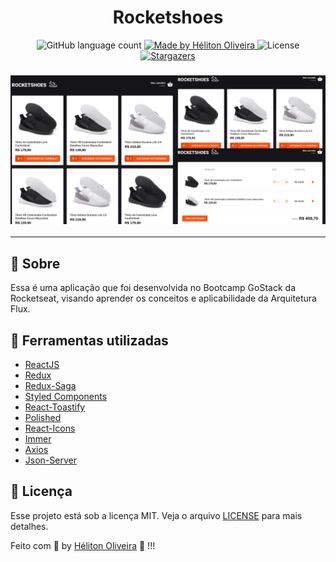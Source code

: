 <h1 align="center">Rocketshoes</h1>

<p align="center">
  <img alt="GitHub language count" src="https://img.shields.io/github/languages/count/heliton1988/rocketshoes?color=%23FF500F">

  <a href="https://www.linkedin.com/in/helitonoliveira/">
    <img alt="Made by Héliton Oliveira" src="https://img.shields.io/badge/made%20by-Héliton Oliveira-%23FF500F">
  </a>

  <img alt="License" src="https://img.shields.io/badge/license-MIT-%23FF500F">

  <a href="https://github.com/heliton1988/rocketshoes/stargazers">
    <img alt="Stargazers" src="https://img.shields.io/github/stars/heliton1988/rocketshoes?style=social">
  </a>
</p>

<h3 align="center">
  <img src="./.github/logo.png" />
</h3>

---

## :pencil: Sobre

Essa é uma aplicação que foi desenvolvida no Bootcamp GoStack da Rocketseat, visando aprender os conceitos e aplicabilidade da Arquitetura Flux.

## :wrench: Ferramentas utilizadas

- [ReactJS](https://pt-br.reactjs.org/)
- [Redux](https://redux.js.org/)
- [Redux-Saga](https://redux-saga.js.org/)
- [Styled Components](https://styled-components.com/)
- [React-Toastify](https://github.com/fkhadra/react-toastify)
- [Polished](https://polished.js.org/)
- [React-Icons](https://react-icons.github.io/react-icons/)
- [Immer](https://immerjs.github.io/immer/docs/introduction)
- [Axios](https://github.com/axios/axios)
- [Json-Server](https://www.npmjs.com/package/json-server)

## :page_facing_up: Licença

Esse projeto está sob a licença MIT. Veja o arquivo [LICENSE](https://github.com/rocketseat-education/bootcamp-gostack-desafio-07/blob/master/LICENSE.md) para mais detalhes.

Feito com 💙 by [Héliton Oliveira](https://www.linkedin.com/in/helitonoliveira/) 👋 !!!
